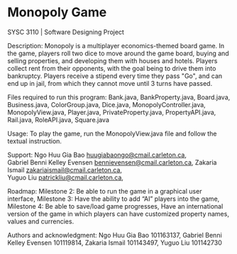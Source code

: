 # Monopoly Game
SYSC 3110 | Software Designing Project

Description:
Monopoly is a multiplayer economics-themed board game. In the game, players roll two dice to move around the game board, buying and selling properties, and developing them with houses and hotels. Players collect rent from their opponents, with the goal being to drive them into bankruptcy. Players receive a stipend every time they pass "Go", and can end up in jail, from which they cannot move until 3 turns have passed.

Files required to run this program:
Bank.java,
BankProperty.java,
Board.java,
Business.java,
ColorGroup.java,
Dice.java,
MonopolyController.java,
MonopolyView.java,
Player.java,
PrivateProperty.java,
PropertyAPI.java,
Rail.java,
RoleAPI.java,
Square.java

Usage:
To play the game, run the MonopolyView.java file and follow the textual instruction.

Support:
Ngo Huu Gia Bao                       huugiabaongo@cmail.carleton.ca,       
Gabriel Benni Kelley Evensen          bennievensen@cmail.carleton.ca,
Zakaria Ismail                        zakariaismail@cmail.carleton.ca,               
Yuguo Liu                             patrickliu@cmail.carleton.ca,

Roadmap:
Milestone 2:
Be able to run the game in a graphical user interface,
Milestone 3:
Have the ability to add “AI” players into the game,
Milestone 4:
Be able to save/load game progresses,
Have an international version of the game in which players can have customized property names, values and currencies.

Authors and acknowledgment:
Ngo Huu Gia Bao                       101163137,
Gabriel Benni Kelley Evensen          101119814,
Zakaria Ismail                        101143497,
Yuguo Liu                             101142730
